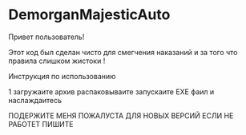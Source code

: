 # DemorganMajesticAuto

Привет пользователь!

Этот код был сделан чисто для смегчения наказаний и за того что правила слишком жистоки !

Инструкция по использованию 

1 загружаите архив 
распаковываите 
запускаите EXE фаил 
и наслаждаитесь


ПОДЕРЖИТЕ МЕНЯ ПОЖАЛУСТА ДЛЯ НОВЫХ ВЕРСИЙ ЕСЛИ НЕ РАБОТЕТ ПИШИТЕ 

